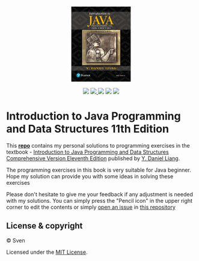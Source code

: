 <p align="center">
  <a href="https://github.com/Sven97/Introduction-to-Java-Programming-and-Data-Structures-11th-Edition/"><img src="/images/book_cover.jpg" height="200" title="Cover" alt="Cover"></a>
</p>
<p align="center">
<img src="https://img.shields.io/badge/completion-71%25-blue.svg" />
  <a href="https://github.com/Sven97/Introduction-to-Java-Programming-and-Data-Structures-11th-Edition/graphs/contributors" alt="Contributors">
    <img src="https://img.shields.io/github/contributors/Sven97/Introduction-to-Java-Programming-and-Data-Structures-11th-Edition.svg" />
  </a>
  <img src="https://img.shields.io/badge/made%20with-Java-1f425f.svg" />
  <img src="https://img.shields.io/badge/PRs-welcome-1abc9c.svg" />
  <a href="https://github.com/Sven97/Introduction-to-Java-Programming-and-Data-Structures-11th-Edition/blob/master/LICENSE" alt="License">
    <img src="https://img.shields.io/github/license/Sven97/Introduction-to-Java-Programming-and-Data-Structures-11th-Edition.svg" />
  </a>
</p>

# Introduction to Java Programming and Data Structures 11th Edition

This **[repo](https://github.com/Sven97/Introduction-to-Java-Programming-and-Data-Structures-11th-Edition/)** contains my personal solutions to programming exercises in the textbook - [Introduction to Java Programming and Data Structures Comprehensive Version Eleventh Edition](https://www.pearson.com/us/higher-education/program/Liang-Introduction-to-Java-Programming-and-Data-Structures-Comprehensive-Version-Plus-My-Lab-Programming-with-Pearson-e-Text-Access-Card-Package-11th-Edition/PGM2297842.html) published by [Y. Daniel Liang](https://yongdanielliang.github.io/).

The programming exercises in this book is very suitable for Java beginner. Hope my solution can provide you with some ideas in solving these exercises

Please don't hesitate to give me your feedback if any adjustment is needed with my solutions. You can simply press the "Pencil icon" in the upper right corner to edit the contents or simply [open an issue](https://github.com/Sven97/Introduction-to-Java-Programming-and-Data-Structures-11th-Edition/issues/new) in [this repository](https://github.com/Sven97/Introduction-to-Java-Programming-and-Data-Structures-11th-Edition/)


## License & copyright

© Sven

Licensed under the [MIT License](https://github.com/Sven97/Introduction-To-Java-Programming-10th-Edition/blob/master/LICENSE).
